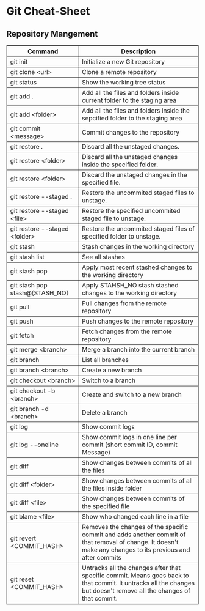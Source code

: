# Git Cheat-Sheet

## Repository Mangement

<table border="1">
  <tr>
    <th>Command</th>
    <th>Description</th>
  </tr>
  <tr>
    <td>git init</td>
    <td>Initialize a new Git repository</td>
  </tr>
  <tr>
    <td>git clone &lt;url&gt;</td>
    <td>Clone a remote repository</td>
  </tr>
  <tr>
    <td>git status</td>
    <td>Show the working tree status</td>
  </tr>
  <tr>
    <td>git add .</td>
    <td>Add all the files and folders inside current folder to the staging area</td>
  </tr>
  <tr>
    <td>git add &lt;folder&gt;</td>
    <td>Add all the files and folders inside the sepcified folder to the staging area</td>
  </tr>
  <tr>
    <td>git commit &lt;message&gt;</td>
    <td>Commit changes to the repository</td>
  </tr>
  <tr>
    <td>git restore .</td>
    <td>Discard all the unstaged changes.</td>
  </tr>
  <tr>
    <td>git restore &lt;folder&gt;</td>
    <td>Discard all the unstaged changes inside the specified folder.</td>
  </tr>
  <tr>
    <td>git restore &lt;folder&gt;</td>
    <td>Discard the unstaged changes in the specified file.</td>
  </tr>
  <tr>
    <td>git restore --staged .</td>
    <td>Restore the uncommited staged files to unstage.</td>
  </tr>
  <tr>
    <td>git restore --staged &lt;file&gt;</td>
    <td>Restore the specified uncommited staged file to unstage.</td>
  </tr>
  <tr>
    <td>git restore --staged &lt;folder&gt;</td>
    <td>Restore the uncommited staged files of specified folder to unstage.</td>
  </tr>
  <tr>
    <td>git stash</td>
    <td>Stash changes in the working directory</td>
  </tr>
  </tr>
  <tr>
    <td>git stash list</td>
    <td>See all stashes</td>
  </tr>
  <tr>
    <td>git stash pop</td>
    <td>Apply most recent stashed changes to the working directory</td>
  </tr>
  <tr>
    <td>git stash pop stash@{STASH_NO}</td>
    <td>Apply STAHSH_NO stash stashed changes to the working directory</td>
  </tr>
  </tr>
  <tr>
    <td>git pull</td>
    <td>Pull changes from the remote repository</td>
  </tr>
  </tr>
  <tr>
    <td>git push</td>
    <td>Push changes to the remote repository</td>
  </tr>
  </tr>
  <tr>
    <td>git fetch</td>
    <td>Fetch changes from the remote repository</td>
  </tr>
  </tr>
  <tr>
    <td>git merge &lt;branch&gt;</td>
    <td>Merge a branch into the current branch</td>
  </tr>
  <tr>
    <td>git branch</td>
    <td>List all branches</td>
  </tr>
  <tr>
    <td>git branch &lt;branch&gt;</td>
    <td>Create a new branch</td>
  </tr>
  </tr>
  <tr>
    <td>git checkout &lt;branch&gt;</td>
    <td>Switch to a branch</td>
  </tr>
  </tr>
  <tr>
    <td>git checkout -b &lt;branch&gt;</td>
    <td>Create and switch to a new branch</td>
  </tr>
  </tr>
  <tr>
    <td>git branch -d &lt;branch&gt;</td>
    <td>Delete a branch</td>
  </tr>
  </tr>
  <tr>
    <td>git log</td>
    <td>Show commit logs</td>
  </tr>
  <tr>
    <td>git log --oneline</td>
    <td>Show commit logs in one line per commit (short commit ID, commit Message)</td>
  </tr>
  </tr>
  <tr>
    <td>git diff</td>
    <td>Show changes between commits of all the files</td>
  </tr>
  <tr>
    <td>git diff &lt;folder&gt;</td>
    <td>Show changes between commits of all the files inside folder</td>
  </tr>
  <tr>
    <td>git diff &lt;file&gt;</td>
    <td>Show changes between commits of the specified file</td>
  </tr>
  <tr>
    <td>git blame &lt;file&gt;</td>
    <td>Show who changed each line in a file</td>
  </tr>
  <tr>
    <td>git revert &lt;COMMIT_HASH&gt;</td>
    <td>Removes the changes of the specific commit and adds another commit of that removal of change. It doesn't make any changes to its previous and after commits</td>
  </tr>
  <tr>
    <td>git reset &lt;COMMIT_HASH&gt;</td>
    <td>Untracks all the changes after that specific commit. Means goes back to that commit. It untracks all the changes but doesn't remove all the changes of that commit.</td>
  </tr>
</table>
